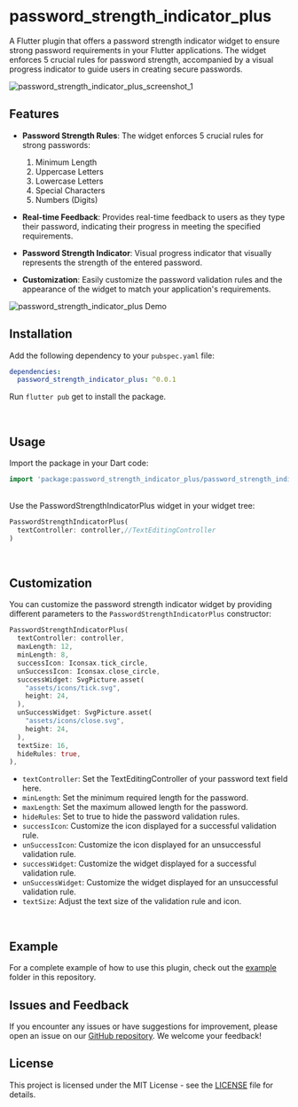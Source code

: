 # password_strength_indicator_plus

A Flutter plugin that offers a password strength indicator widget to ensure strong password requirements in your Flutter applications. The widget enforces 5 crucial rules for password strength, accompanied by a visual progress indicator to guide users in creating secure passwords.

![password_strength_indicator_plus_screenshot_1](https://github.com/nishalsehan/password_strength_indicator_plus/assets/44578204/359aeed6-2b9b-4517-8c0f-a3b31638f47a)


## Features

- **Password Strength Rules**: The widget enforces 5 crucial rules for strong passwords:
  1. Minimum Length
  2. Uppercase Letters
  3. Lowercase Letters
  4. Special Characters
  5. Numbers (Digits)
  
- **Real-time Feedback**: Provides real-time feedback to users as they type their password, indicating their progress in meeting the specified requirements.

- **Password Strength Indicator**: Visual progress indicator that visually represents the strength of the entered password.

- **Customization**: Easily customize the password validation rules and the appearance of the widget to match your application's requirements.

![password_strength_indicator_plus Demo](https://github.com/nishalsehan/password_strength_indicator_plus/assets/44578204/a6a8010b-fe19-4675-a374-e55d811efa34)

## Installation

Add the following dependency to your `pubspec.yaml` file:

```yaml
dependencies:
  password_strength_indicator_plus: ^0.0.1
```

Run `flutter pub` get to install the package.

</br>

## Usage

Import the package in your Dart code:

```dart
import 'package:password_strength_indicator_plus/password_strength_indicator_plus.dart';
```
<br>
Use the PasswordStrengthIndicatorPlus widget in your widget tree:

```dart
PasswordStrengthIndicatorPlus(
  textController: controller,//TextEditingController
)
```
</br>

## Customization

You can customize the password strength indicator widget by providing different parameters to the `PasswordStrengthIndicatorPlus` constructor:

```dart
PasswordStrengthIndicatorPlus(
  textController: controller,
  maxLength: 12,
  minLength: 8,
  successIcon: Iconsax.tick_circle,
  unSuccessIcon: Iconsax.close_circle,
  successWidget: SvgPicture.asset(
    "assets/icons/tick.svg",
    height: 24,
  ),
  unSuccessWidget: SvgPicture.asset(
    "assets/icons/close.svg",
    height: 24,
  ),
  textSize: 16,
  hideRules: true,
),
```

- `textController`: Set the TextEditingController of your password text field here.
- `minLength`: Set the minimum required length for the password.
- `maxLength`: Set the maximum allowed length for the password.
- `hideRules`: Set to true to hide the password validation rules.
- `successIcon`: Customize the icon displayed for a successful validation rule.
- `unSuccessIcon`: Customize the icon displayed for an unsuccessful validation rule.
- `successWidget`: Customize the widget displayed for a successful validation rule.
- `unSuccessWidget`: Customize the widget displayed for an unsuccessful validation rule.
- `textSize`: Adjust the text size of the validation rule and icon.
<br>

## Example

For a complete example of how to use this plugin, check out the [example](https://github.com/nishalsehan/password_strength_indicator_plus/tree/main/example) folder in this repository.
</br>

## Issues and Feedback

If you encounter any issues or have suggestions for improvement, please open an issue on our [GitHub repository](https://github.com/nishalsehan/password_strength_indicator_plus/issues). We welcome your feedback!
</br>

## License

This project is licensed under the MIT License - see the [LICENSE](https://github.com/nishalsehan/password_strength_indicator_plus/blob/main/LICENSE) file for details.
